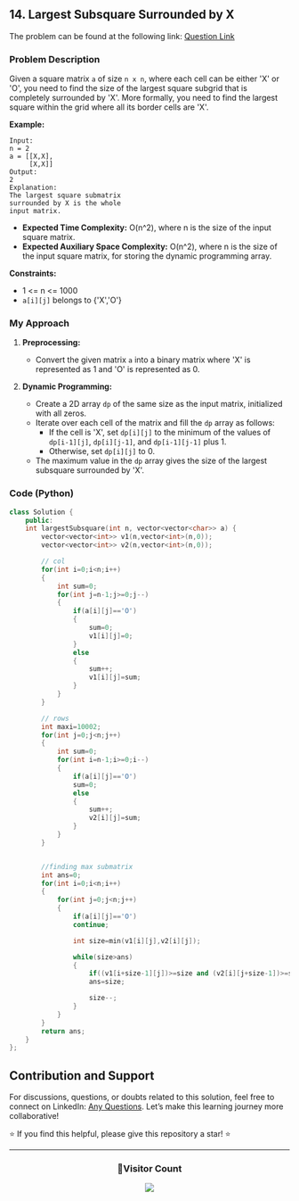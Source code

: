 ## 14. Largest Subsquare Surrounded by X

The problem can be found at the following link: [Question Link](https://www.geeksforgeeks.org/problems/largest-subsquare-surrounded-by-x0558/1)

### Problem Description

Given a square matrix `a` of size `n x n`, where each cell can be either 'X' or 'O', you need to find the size of the largest square subgrid that is completely surrounded by 'X'. More formally, you need to find the largest square within the grid where all its border cells are 'X'.

**Example:**

```
Input:
n = 2
a = [[X,X],
     [X,X]]
Output:
2
Explanation:
The largest square submatrix
surrounded by X is the whole
input matrix.
```

- **Expected Time Complexity:** O(n^2), where n is the size of the input square matrix.
- **Expected Auxiliary Space Complexity:** O(n^2), where n is the size of the input square matrix, for storing the dynamic programming array.

**Constraints:**

- 1 <= n <= 1000
- `a[i][j]` belongs to {'X','O'}

### My Approach

1. **Preprocessing:**

   - Convert the given matrix `a` into a binary matrix where 'X' is represented as 1 and 'O' is represented as 0.

2. **Dynamic Programming:**
   - Create a 2D array `dp` of the same size as the input matrix, initialized with all zeros.
   - Iterate over each cell of the matrix and fill the `dp` array as follows:
     - If the cell is 'X', set `dp[i][j]` to the minimum of the values of `dp[i-1][j]`, `dp[i][j-1]`, and `dp[i-1][j-1]` plus 1.
     - Otherwise, set `dp[i][j]` to 0.
   - The maximum value in the `dp` array gives the size of the largest subsquare surrounded by 'X'.

### Code (Python)

```cpp
class Solution {
    public:
    int largestSubsquare(int n, vector<vector<char>> a) {
        vector<vector<int>> v1(n,vector<int>(n,0));
        vector<vector<int>> v2(n,vector<int>(n,0));

        // col
        for(int i=0;i<n;i++)
        {
            int sum=0;
            for(int j=n-1;j>=0;j--)
            {
                if(a[i][j]=='O')
                {
                    sum=0;
                    v1[i][j]=0;
                }
                else
                {
                    sum++;
                    v1[i][j]=sum;
                }
            }
        }

        // rows
        int maxi=10002;
        for(int j=0;j<n;j++)
        {
            int sum=0;
            for(int i=n-1;i>=0;i--)
            {
                if(a[i][j]=='O')
                sum=0;
                else
                {
                    sum++;
                    v2[i][j]=sum;
                }
            }
        }


        //finding max submatrix
        int ans=0;
        for(int i=0;i<n;i++)
        {
            for(int j=0;j<n;j++)
            {
                if(a[i][j]=='O')
                continue;

                int size=min(v1[i][j],v2[i][j]);

                while(size>ans)
                {
                    if((v1[i+size-1][j])>=size and (v2[i][j+size-1])>=size)
                    ans=size;

                    size--;
                }
            }
        }
        return ans;
    }
};

```

## Contribution and Support

For discussions, questions, or doubts related to this solution, feel free to connect on LinkedIn: [Any Questions](https://www.linkedin.com/in/patel-hetkumar-sandipbhai-8b110525a/). Let’s make this learning journey more collaborative!

⭐ If you find this helpful, please give this repository a star! ⭐

---

<div align="center">
  <h3><b>📍Visitor Count</b></h3>
</div>

<p align="center">
  <img src="https://profile-counter.glitch.me/Hunterdii/count.svg" />
</p>
